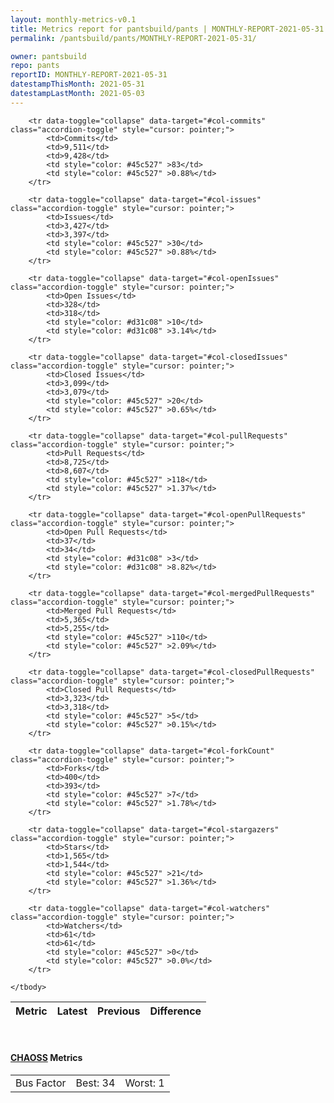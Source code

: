 ```yaml
---
layout: monthly-metrics-v0.1
title: Metrics report for pantsbuild/pants | MONTHLY-REPORT-2021-05-31 | 2021-05-31
permalink: /pantsbuild/pants/MONTHLY-REPORT-2021-05-31/

owner: pantsbuild
repo: pants
reportID: MONTHLY-REPORT-2021-05-31
datestampThisMonth: 2021-05-31
datestampLastMonth: 2021-05-03
---
```



<table class="table table-condensed" style="border-collapse:collapse;">
    <thead>
    <tr>
        <th>Metric</th>
        <th>Latest</th>
        <th>Previous</th>
        <th colspan="2" style="text-align: center;">Difference</th>
    </tr>
    </thead>
    <tbody>

        <tr data-toggle="collapse" data-target="#col-commits" class="accordion-toggle" style="cursor: pointer;">
            <td>Commits</td>
            <td>9,511</td>
            <td>9,428</td>
            <td style="color: #45c527" >83</td>
            <td style="color: #45c527" >0.88%</td>
        </tr>
        
        <tr data-toggle="collapse" data-target="#col-issues" class="accordion-toggle" style="cursor: pointer;">
            <td>Issues</td>
            <td>3,427</td>
            <td>3,397</td>
            <td style="color: #45c527" >30</td>
            <td style="color: #45c527" >0.88%</td>
        </tr>
        
        <tr data-toggle="collapse" data-target="#col-openIssues" class="accordion-toggle" style="cursor: pointer;">
            <td>Open Issues</td>
            <td>328</td>
            <td>318</td>
            <td style="color: #d31c08" >10</td>
            <td style="color: #d31c08" >3.14%</td>
        </tr>
        
        <tr data-toggle="collapse" data-target="#col-closedIssues" class="accordion-toggle" style="cursor: pointer;">
            <td>Closed Issues</td>
            <td>3,099</td>
            <td>3,079</td>
            <td style="color: #45c527" >20</td>
            <td style="color: #45c527" >0.65%</td>
        </tr>
        
        <tr data-toggle="collapse" data-target="#col-pullRequests" class="accordion-toggle" style="cursor: pointer;">
            <td>Pull Requests</td>
            <td>8,725</td>
            <td>8,607</td>
            <td style="color: #45c527" >118</td>
            <td style="color: #45c527" >1.37%</td>
        </tr>
        
        <tr data-toggle="collapse" data-target="#col-openPullRequests" class="accordion-toggle" style="cursor: pointer;">
            <td>Open Pull Requests</td>
            <td>37</td>
            <td>34</td>
            <td style="color: #d31c08" >3</td>
            <td style="color: #d31c08" >8.82%</td>
        </tr>
        
        <tr data-toggle="collapse" data-target="#col-mergedPullRequests" class="accordion-toggle" style="cursor: pointer;">
            <td>Merged Pull Requests</td>
            <td>5,365</td>
            <td>5,255</td>
            <td style="color: #45c527" >110</td>
            <td style="color: #45c527" >2.09%</td>
        </tr>
        
        <tr data-toggle="collapse" data-target="#col-closedPullRequests" class="accordion-toggle" style="cursor: pointer;">
            <td>Closed Pull Requests</td>
            <td>3,323</td>
            <td>3,318</td>
            <td style="color: #45c527" >5</td>
            <td style="color: #45c527" >0.15%</td>
        </tr>
        
        <tr data-toggle="collapse" data-target="#col-forkCount" class="accordion-toggle" style="cursor: pointer;">
            <td>Forks</td>
            <td>400</td>
            <td>393</td>
            <td style="color: #45c527" >7</td>
            <td style="color: #45c527" >1.78%</td>
        </tr>
        
        <tr data-toggle="collapse" data-target="#col-stargazers" class="accordion-toggle" style="cursor: pointer;">
            <td>Stars</td>
            <td>1,565</td>
            <td>1,544</td>
            <td style="color: #45c527" >21</td>
            <td style="color: #45c527" >1.36%</td>
        </tr>
        
        <tr data-toggle="collapse" data-target="#col-watchers" class="accordion-toggle" style="cursor: pointer;">
            <td>Watchers</td>
            <td>61</td>
            <td>61</td>
            <td style="color: #45c527" >0</td>
            <td style="color: #45c527" >0.0%</td>
        </tr>
        
    </tbody>
</table>
<br>
<h4><a target="_blank" href="https://chaoss.community/">CHAOSS</a> Metrics</h4>

<table class="table table-condensed" style="border-collapse:collapse;">
    <tbody>
        <td>Bus Factor</td>
        <td>Best: 34</td>
        <td>Worst: 1</td>
    </tbody>
</table>
